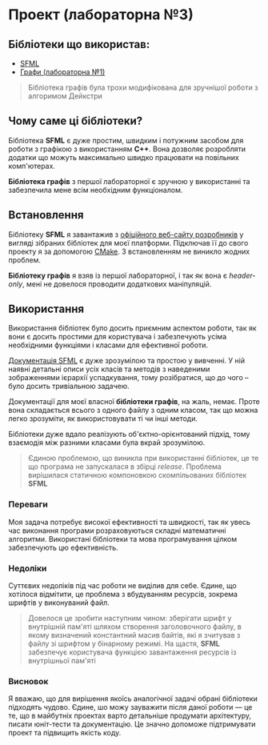# Проект (лабораторна №3)

## Бібліотеки що використав:   
- [SFML](https://www.sfml-dev.org/index.php)
- [Графи (лабораторна №1)](https://github.com/antl-m/3rd_semester/tree/master/OOP/lab_1)

> Бібліотека графів була трохи модифікована для зручнішої роботи з 
> алгоримом Дейкстри

## Чому саме ці бібліотеки?
Бібліотека **SFML** є дуже простим, швидким і потужним засобом для роботи 
з графікою з використанням **C++**. Вона дозволяє розробляти додатки що 
можуть максимально швидко працювати на повільних комп'ютерах.

**Бібліотека графів** з першої лабораторної є зручною у використанні та 
забезпечила мене всім необхідним функціоналом.

## Встановлення
Бібліотеку **SFML** я завантажив з [офіційного веб-сайту розробників](https://www.sfml-dev.org/index.php) у вигляді
зібраних бібліотек для моєї платформи. Підключав її до свого проекту я за допомогою [CMake](https://cmake.org/).
З встановленням не виникло жодних проблем.

**Бібліотеку графів** я взяв із першої лабораторної, і так як вона є _header-only_, мені не довелося проводити додаткових
маніпуляцій.

## Використання
Використання бібліотек було досить приємним аспектом роботи, так як вони є досить простими для користувача і 
забезпечують усіма необхідними функціями і класами для ефективної роботи. 

[Документація SFML](https://www.sfml-dev.org/documentation/2.5.1/) є дуже зрозумілою та простою у вивченні. 
У ній наявні детальні описи усіх класів та методів з наведеними зображеннями ієрархії успадкування, тому розібратися, 
що до чого – було досить тривіальною задачею.

Документації для моєї власної **бібліотеки графів**, на жаль, немає. Проте вона складається всього з одного файлу з
одним класом, так що можна легко зрозуміти, як використовувати ті чи інші методи.

Бібліотеки дуже вдало реалізують об'єктно-орієнтований підхід, тому взаємодія між разними класами була вкрай зрозумілою.

> Єдиною проблемою, що виникла при використанні бібліотек, це те що програма не запускалася в збірці *release*. 
> Проблема вирішилася статичною компоновкою скомпільованих бібліотек **SFML**

### Переваги
Моя задача потребує високої ефективності та швидкості, так як увесь час виконання програми розраховуються 
складні математичні алгоритми. Використані бібліотеки та мова програмування цілком забезпечують цю ефективність.

### Недоліки
Суттєвих недоліків під час роботи не виділив для себе. Єдине, що хотілося відмітити, це проблема з вбудуванням ресурсів,
зокрема шрифтів у виконуваний файл.
> Довелося це зробити наступним чином: зберігати шрифт у внутрішній пам'яті шляхом створення заголовочного файлу, 
> в якому визначений константний масив байтів, які я зчитував з файлу зі шрифтом у бінарному режимі.
> На щастя, **SFML** забезпечує користувача функцією завантаження ресурсів із внутрішньої пам'яті 

### Висновок
Я вважаю, що для вирішення якоїсь аналогічної задачі обрані бібліотеки підходять чудово. Єдине, шо можу зауважити після 
даної роботи — це те, що в майбутніх проектах варто детальніше продумати архітектуру, писати юніт-тести та документацію.
Це значно допоможе підтримувати проект та підвищить якість коду.
